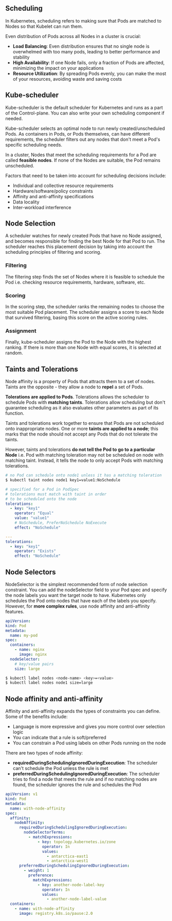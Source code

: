 ## Scheduling

In Kubernetes, scheduling refers to making sure that Pods are matched to Nodes so that Kubelet can run them.

Even distribution of Pods across all Nodes in a cluster is crucial:

- **Load Balancing**: Even distribution ensures that no single node is overwhelmed with too many pods, leading to better performance and stability
- **High Availability**: If one Node fails, only a fraction of Pods are affected, minimizing the impact on your applications
- **Resource Utilization**: By spreading Pods evenly, you can make the most of your resources, avoiding waste and saving costs

## Kube-scheduler

Kube-scheduler is the default scheduler for Kubernetes and runs as a part of the Control-plane. You can also write your own scheduling component if needed.

Kube-scheduler selects an optimal node to run newly created/unscheduled Pods. As containers in Pods, or Pods themselves, can have different requirements, the scheduler filters out any nodes that don't meet a Pod's specific scheduling needs.

In a cluster, Nodes that meet the scheduling requirements for a Pod are called **feasible nodes**. If none of the Nodes are suitable, the Pod remains unscheduled.

Factors that need to be taken into account for scheduling decisions include:

- Individual and collective resource requirements
- Hardware/software/policy constraints
- Affinity and anti-affinity specifications
- Data locality
- Inter-workload interference

## Node Selection

A scheduler watches for newly created Pods that have no Node assigned, and becomes responsible for finding the best Node for that Pod to run. The scheduler reaches this placement decision by taking into account the scheduling principles of filtering and scoring.

### Filtering

The filtering step finds the set of Nodes where it is feasible to schedule the Pod i.e. checking resource requirements, hardware, software, etc.

### Scoring

In the scoring step, the scheduler ranks the remaining nodes to choose the most suitable Pod placement. The scheduler assigns a score to each Node that survived filtering, basing this score on the active scoring rules.

### Assignment

Finally, kube-scheduler assigns the Pod to the Node with the highest ranking. If there is more than one Node with equal scores, it is selected at random.

## Taints and Tolerations

Node affinity is a property of Pods that attracts them to a set of nodes. Taints are the opposite - they allow a node to **repel** a set of Pods.

**Tolerations are applied to Pods**. Tolerations allows the scheduler to schedule Pods with **matching taints**. Tolerations allow scheduling but don't guarantee scheduling as it also evaluates other parameters as part of its function.

Taints and tolerations work together to ensure that Pods are not scheduled onto inappropriate nodes. One or more **taints are applied to a node**; this marks that the node should not accept any Pods that do not tolerate the taints.

However, taints and tolerations **do not tell the Pod to go to a particular Node** i.e. Pod with matching toleration may not be scheduled on node with matching taint. Instead, it tells the node to only accept Pods with matching tolerations.

```bash
# no Pod can schedule onto node1 unless it has a matching toleration
$ kubectl taint nodes node1 key1=value1:NoSchedule
```

```yaml
# specified for a Pod in PodSpec
# tolerations must match with taint in order
# to be scheduled onto the node
tolerations:
  - key: "key1"
    operator: "Equal"
    value: "value1"
    # NoSchedule, PreferNoSchedule NoExecute
    effect: "NoSchedule"

---
tolerations:
  - key: "key1"
    operator: "Exists"
    effect: "NoSchedule"
```

## Node Selectors

NodeSelector is the simplest recommended form of node selection constraint. You can add the nodeSelector field to your Pod spec and specify the node labels you want the target node to have. Kubernetes only schedules the Pod onto nodes that have each of the labels you specify. However, for **more complex rules**, use node affinity and anti-affinity features.

```yaml
apiVersion:
kind: Pod
metadata:
  name: my-pod
spec:
  containers:
    - name: nginx
      image: nginx
  nodeSelector:
    # key/value pairs
    size: large
```

```bash
$ kubectl label nodes <node-name> <key>=<value>
$ kubectl label nodes node1 size=large
```

## Node affinity and anti-affinity

Affinity and anti-affinity expands the types of constraints you can define. Some of the benefits include:

- Language is more expressive and gives you more control over selection logic
- You can indicate that a rule is soft/preferred
- You can constrain a Pod using labels on other Pods running on the node

There are two types of node affinity:

- **requiredDuringSchedulingIgnoredDuringExecution**: The scheduler can't schedule the Pod unless the rule is met
- **preferredDuringSchedulingIgnoredDuringExecution**: The scheduler tries to find a node that meets the rule and if no matching nodes are found, the scheduler ignores the rule and schedules the Pod

```yaml
apiVersion: v1
kind: Pod
metadata:
  name: with-node-affinity
spec:
  affinity:
    nodeAffinity:
      requiredDuringSchedulingIgnoredDuringExecution:
        nodeSelectorTerms:
          - matchExpressions:
              - key: topology.kubernetes.io/zone
                operator: In
                values:
                  - antarctica-east1
                  - antarctica-west1
      preferredDuringSchedulingIgnoredDuringExecution:
        - weight: 1
          preference:
            matchExpressions:
              - key: another-node-label-key
                operator: In
                values:
                  - another-node-label-value
  containers:
    - name: with-node-affinity
      image: registry.k8s.io/pause:2.0
```
